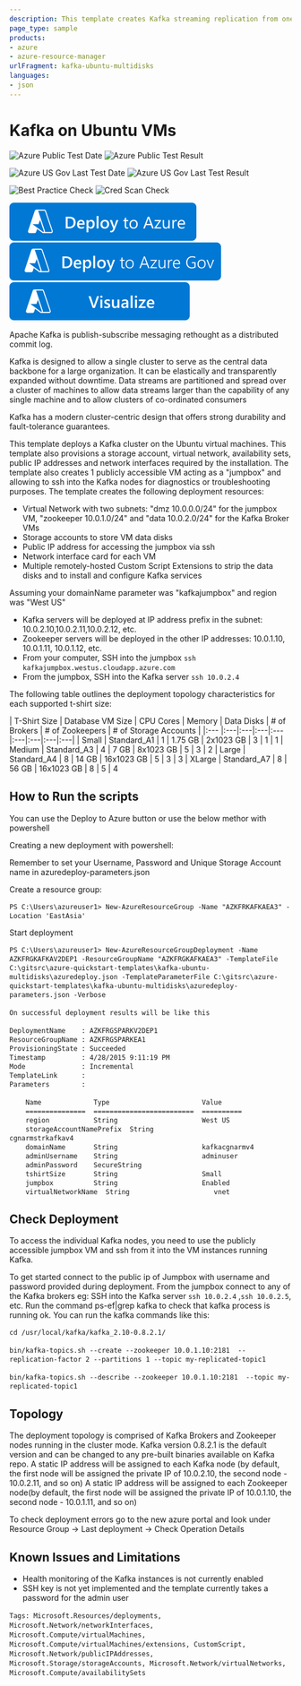 ```yaml
---
description: This template creates Kafka streaming replication from one zookeeper to one or more brokers each configured with multiple striped data disks. The database servers are deployed into a private subnet with an optional externally accessible jumpbox.
page_type: sample
products:
- azure
- azure-resource-manager
urlFragment: kafka-ubuntu-multidisks
languages:
- json
---
```

# Kafka on Ubuntu VMs

![Azure Public Test Date](https://azurequickstartsservice.blob.core.windows.net/badges/application-workloads/kafka/kafka-ubuntu-multidisks/PublicLastTestDate.svg)
![Azure Public Test Result](https://azurequickstartsservice.blob.core.windows.net/badges/application-workloads/kafka/kafka-ubuntu-multidisks/PublicDeployment.svg)

![Azure US Gov Last Test Date](https://azurequickstartsservice.blob.core.windows.net/badges/application-workloads/kafka/kafka-ubuntu-multidisks/FairfaxLastTestDate.svg)
![Azure US Gov Last Test Result](https://azurequickstartsservice.blob.core.windows.net/badges/application-workloads/kafka/kafka-ubuntu-multidisks/FairfaxDeployment.svg)

![Best Practice Check](https://azurequickstartsservice.blob.core.windows.net/badges/application-workloads/kafka/kafka-ubuntu-multidisks/BestPracticeResult.svg)
![Cred Scan Check](https://azurequickstartsservice.blob.core.windows.net/badges/application-workloads/kafka/kafka-ubuntu-multidisks/CredScanResult.svg)

[![Deploy To Azure](https://raw.githubusercontent.com/Azure/azure-quickstart-templates/master/1-CONTRIBUTION-GUIDE/images/deploytoazure.svg?sanitize=true)](https://portal.azure.com/#create/Microsoft.Template/uri/https%3A%2F%2Fraw.githubusercontent.com%2FAzure%2Fazure-quickstart-templates%2Fmaster%2Fapplication-workloads%2Fkafka%2Fkafka-ubuntu-multidisks%2Fazuredeploy.json)
[![Deploy To Azure US Gov](https://raw.githubusercontent.com/Azure/azure-quickstart-templates/master/1-CONTRIBUTION-GUIDE/images/deploytoazuregov.svg?sanitize=true)](https://portal.azure.us/#create/Microsoft.Template/uri/https%3A%2F%2Fraw.githubusercontent.com%2FAzure%2Fazure-quickstart-templates%2Fmaster%2Fapplication-workloads%2Fkafka%2Fkafka-ubuntu-multidisks%2Fazuredeploy.json)
[![Visualize](https://raw.githubusercontent.com/Azure/azure-quickstart-templates/master/1-CONTRIBUTION-GUIDE/images/visualizebutton.svg?sanitize=true)](http://armviz.io/#/?load=https%3A%2F%2Fraw.githubusercontent.com%2FAzure%2Fazure-quickstart-templates%2Fmaster%2Fapplication-workloads%2Fkafka%2Fkafka-ubuntu-multidisks%2Fazuredeploy.json)

Apache Kafka is publish-subscribe messaging rethought as a distributed commit log.

Kafka is designed to allow a single cluster to serve as the central data backbone for a large organization. It can be elastically and transparently expanded without downtime. Data streams are partitioned and spread over a cluster of machines to allow data streams larger than the capability of any single machine and to allow clusters of co-ordinated consumers

Kafka has a modern cluster-centric design that offers strong durability and fault-tolerance guarantees.

This template deploys a Kafka cluster on the Ubuntu virtual machines. This template also provisions a storage account, virtual network, availability sets, public IP addresses and network interfaces required by the installation.
The template also creates 1 publicly accessible VM acting as a "jumpbox" and allowing to ssh into the Kafka nodes for diagnostics or troubleshooting purposes.
The template creates the following deployment resources:
* Virtual Network with two subnets: "dmz 10.0.0.0/24" for the jumpbox VM, "zookeeper 10.0.1.0/24" and "data 10.0.2.0/24" for the Kafka Broker VMs
* Storage accounts to store VM data disks
* Public IP address for accessing the jumpbox via ssh
* Network interface card for each VM
* Multiple remotely-hosted Custom Script Extensions to strip the data disks and to install and configure Kafka services

Assuming your domainName parameter was "kafkajumpbox" and region was "West US"
* Kafka servers will be deployed at IP address prefix in the subnet: 10.0.2.10,10.0.2.11,10.0.2.12, etc.
* Zookeeper servers will be deployed in the other IP addresses: 10.0.1.10, 10.0.1.11, 10.0.1.12, etc.
* From your computer, SSH into the jumpbox `ssh kafkajumpbox.westus.cloudapp.azure.com`
* From the jumpbox, SSH into the Kafka server `ssh 10.0.2.4`

The following table outlines the deployment topology characteristics for each supported t-shirt size:

| T-Shirt Size | Database VM Size | CPU Cores | Memory | Data Disks | # of Brokers | # of Zookeepers | # of Storage Accounts |
|:--- |:---|:---|:---|:---|:---|:---|:---|:---|
| Small | Standard_A1 | 1 | 1.75 GB | 2x1023 GB | 3 | 1 | 1
| Medium | Standard_A3 | 4 | 7 GB | 8x1023 GB | 5 | 3 | 2
| Large | Standard_A4 | 8 | 14 GB | 16x1023 GB | 5 | 3 | 3
| XLarge | Standard_A7 | 8 | 56 GB | 16x1023 GB | 8 | 5 | 4

How to Run the scripts
----------------------

You can use the Deploy to Azure button or use the below methor with powershell

Creating a new deployment with powershell:

Remember to set your Username, Password and Unique Storage Account name in azuredeploy-parameters.json

Create a resource group:

    PS C:\Users\azureuser1> New-AzureResourceGroup -Name "AZKFRKAFKAEA3" -Location 'EastAsia'

Start deployment

    PS C:\Users\azureuser1> New-AzureResourceGroupDeployment -Name AZKFRGKAFKAV2DEP1 -ResourceGroupName "AZKFRGKAFKAEA3" -TemplateFile C:\gitsrc\azure-quickstart-templates\kafka-ubuntu-multidisks\azuredeploy.json -TemplateParameterFile C:\gitsrc\azure-quickstart-templates\kafka-ubuntu-multidisks\azuredeploy-parameters.json -Verbose

    On successful deployment results will be like this

	DeploymentName    : AZKFRGSPARKV2DEP1
	ResourceGroupName : AZKFRGSPARKEA1
	ProvisioningState : Succeeded
	Timestamp         : 4/28/2015 9:11:19 PM
	Mode              : Incremental
	TemplateLink      :
	Parameters        :

	    Name             Type                       Value
	    ===============  =========================  ==========
	    region           String                     West US
	    storageAccountNamePrefix  String                     cgnarmstrkafkav4
	    domainName       String                     kafkacgnarmv4
	    adminUsername    String                     adminuser
	    adminPassword    SecureString
	    tshirtSize       String                     Small
	    jumpbox          String                     Enabled
	    virtualNetworkName  String                     vnet

Check Deployment
----------------

To access the individual Kafka nodes, you need to use the publicly accessible jumpbox VM and ssh from it into the VM instances running Kafka.

To get started connect to the public ip of Jumpbox with username and password provided during deployment.
From the jumpbox connect to any of the Kafka brokers eg: SSH into the Kafka server `ssh 10.0.2.4` ,`ssh 10.0.2.5`, etc.
Run the command ps-ef|grep kafka to check that kafka process is running ok.
You can run the kafka commands like this:

	cd /usr/local/kafka/kafka_2.10-0.8.2.1/

	bin/kafka-topics.sh --create --zookeeper 10.0.1.10:2181  --replication-factor 2 --partitions 1 --topic my-replicated-topic1

	bin/kafka-topics.sh --describe --zookeeper 10.0.1.10:2181  --topic my-replicated-topic1

Topology
--------

The deployment topology is comprised of Kafka Brokers and Zookeeper nodes running in the cluster mode.
Kafka version 0.8.2.1 is the default version and can be changed to any pre-built binaries available on Kafka repo.
A static IP address will be assigned to each Kafka node (by default, the first node will be assigned the private IP of 10.0.2.10, the second node - 10.0.2.11, and so on)
A static IP address will be assigned to each Zookeeper node(by default, the first node will be assigned the private IP of 10.0.1.10, the second node - 10.0.1.11, and so on)

To check deployment errors go to the new azure portal and look under Resource Group -> Last deployment -> Check Operation Details

## Known Issues and Limitations

- Health monitoring of the Kafka instances is not currently enabled
- SSH key is not yet implemented and the template currently takes a password for the admin user

`Tags: Microsoft.Resources/deployments, Microsoft.Network/networkInterfaces, Microsoft.Compute/virtualMachines, Microsoft.Compute/virtualMachines/extensions, CustomScript, Microsoft.Network/publicIPAddresses, Microsoft.Storage/storageAccounts, Microsoft.Network/virtualNetworks, Microsoft.Compute/availabilitySets`
